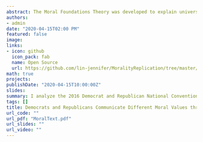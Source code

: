 ```yaml
---
abstract: The Moral Foundations Theory was developed to explain universal human values that are shared by each culture despite their idiosyncrasies. This theory consists of five foundations of Harm, Fairness, Ingroup, Authority and Purity. The Harm and Fairness foundations are focused on the individual while the Ingroup, Authority and Purity foundations are based on the community. Despite these foundations' goal to explain the morals and values surrounding different cultures, the Moral Foundations Theory can also be used to explain the moral differences between liberals and conservatives in the United States. This is because the differences between the political cultures surrounding these ideologies have become so distinct that they resemble unique civilizations on their own. Each side speaks their own language and appeals to their base in unique ways such that they differ in the moral foundations that they emphasize in their speeches. This study focuses on the moral appeals that political elites use to communicate to their supporters. In this paper, I analyze speeches from the 2016 Republican and Democrat National Conventions to see if there are differences in the patterns of moral appeals that politicians use in their addresses. From the analysis, I find that Republicans are more likely to appeal to the binding moral foundations of Ingroup, Authority, and Purity while Democrats do not seem to significantly focus on one foundation over the others.
authors:
- admin
date: "2020-04-15T02:00 PM"
featured: false
image:
links:
- icon: github
  icon_pack: fab
  name: Open Source
  url: https://github.com/lin-jennifer/MoralityReplication/tree/master/Morality-Text
math: true
projects:
publishDate: "2020-04-15T10:00:00Z"
slides: 
summary: I analyze the 2016 Democrat and Republican National Convention speeches for patterns of moral appeals between politicians from both parties. The results show Republicans to be more likely to appeal to group values, traditions and religion.
tags: []
title: Democrats and Republicans Communicate Different Moral Values through their 2016 National Convention Speeches
url_code: ""
url_pdf: "MoralText.pdf"
url_slides: ""
url_video: ""
---
```

